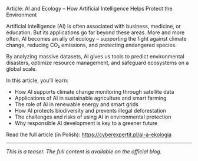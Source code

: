 Article: AI and Ecology – How Artificial Intelligence Helps Protect the Environment

Artificial Intelligence (AI) is often associated with business, medicine, or education. But its applications go far beyond these areas. More and more often, AI becomes an ally of ecology – supporting the fight against climate change, reducing CO₂ emissions, and protecting endangered species.

By analyzing massive datasets, AI gives us tools to predict environmental disasters, optimize resource management, and safeguard ecosystems on a global scale.

In this article, you’ll learn:
- How AI supports climate change monitoring through satellite data
- Applications of AI in sustainable agriculture and smart farming
- The role of AI in renewable energy and smart grids
- How AI protects biodiversity and prevents illegal deforestation
- The challenges and risks of using AI in environmental protection
- Why responsible AI development is key to a greener future

Read the full article (in Polish): https://cyberexpertit.pl/ai-a-ekologia

---

_This is a teaser. The full content is available on the official blog._
